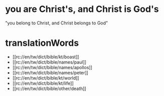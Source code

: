 # you are Christ's, and Christ is God's

"you belong to Christ, and Christ belongs to God"

# translationWords

* [[rc://en/tw/dict/bible/kt/boast]]
* [[rc://en/tw/dict/bible/names/paul]]
* [[rc://en/tw/dict/bible/names/apollos]]
* [[rc://en/tw/dict/bible/names/peter]]
* [[rc://en/tw/dict/bible/kt/world]]
* [[rc://en/tw/dict/bible/kt/life]]
* [[rc://en/tw/dict/bible/other/death]]